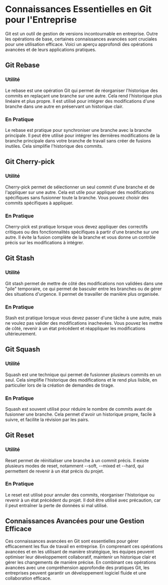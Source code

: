 # Connaissances Essentielles en Git pour l'Entreprise

Git est un outil de gestion de versions incontournable en entreprise. Outre les opérations de base, certaines connaissances avancées sont cruciales pour une utilisation efficace. Voici un aperçu approfondi des opérations avancées et de leurs applications pratiques.

## Git Rebase

### Utilité
Le rebase est une opération Git qui permet de réorganiser l'historique des commits en replaçant une branche sur une autre. Cela rend l'historique plus linéaire et plus propre. Il est utilisé pour intégrer des modifications d'une branche dans une autre en préservant un historique clair.

### En Pratique
Le rebase est pratique pour synchroniser une branche avec la branche principale. Il peut être utilisé pour intégrer les dernières modifications de la branche principale dans votre branche de travail sans créer de fusions inutiles. Cela simplifie l'historique des commits.

## Git Cherry-pick

### Utilité
Cherry-pick permet de sélectionner un seul commit d'une branche et de l'appliquer sur une autre. Cela est utile pour appliquer des modifications spécifiques sans fusionner toute la branche. Vous pouvez choisir des commits spécifiques à appliquer.

### En Pratique
Cherry-pick est pratique lorsque vous devez appliquer des correctifs critiques ou des fonctionnalités spécifiques à partir d'une branche sur une autre. Il évite la fusion complète de la branche et vous donne un contrôle précis sur les modifications à intégrer.

## Git Stash

### Utilité
Git stash permet de mettre de côté des modifications non validées dans une "pile" temporaire, ce qui permet de basculer entre les branches ou de gérer des situations d'urgence. Il permet de travailler de manière plus organisée.

### En Pratique
Stash est pratique lorsque vous devez passer d'une tâche à une autre, mais ne voulez pas valider des modifications inachevées. Vous pouvez les mettre de côté, revenir à un état précédent et réappliquer les modifications ultérieurement.

## Git Squash

### Utilité
Squash est une technique qui permet de fusionner plusieurs commits en un seul. Cela simplifie l'historique des modifications et le rend plus lisible, en particulier lors de la création de demandes de tirage.

### En Pratique
Squash est souvent utilisé pour réduire le nombre de commits avant de fusionner une branche. Cela permet d'avoir un historique propre, facile à suivre, et facilite la révision par les pairs.

## Git Reset

### Utilité
Reset permet de réinitialiser une branche à un commit précis. Il existe plusieurs modes de reset, notamment --soft, --mixed et --hard, qui permettent de revenir à un état précis du projet.

### En Pratique
Le reset est utilisé pour annuler des commits, réorganiser l'historique ou revenir à un état précédent du projet. Il doit être utilisé avec précaution, car il peut entraîner la perte de données si mal utilisé.

## Connaissances Avancées pour une Gestion Efficace

Ces connaissances avancées en Git sont essentielles pour gérer efficacement les flux de travail en entreprise. En comprenant ces opérations avancées et en les utilisant de manière stratégique, les équipes peuvent optimiser leur développement collaboratif, maintenir un historique clair et gérer les changements de manière précise. En combinant ces opérations avancées avec une compréhension approfondie des pratiques Git, les entreprises peuvent garantir un développement logiciel fluide et une collaboration efficace.
